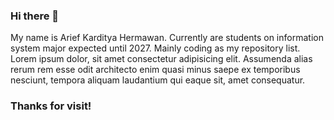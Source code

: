### Hi there 👋

My name is Arief Karditya Hermawan. Currently are students on information system major expected until 2027.
Mainly coding as my repository list. Lorem ipsum dolor, sit amet consectetur adipisicing elit. Assumenda alias rerum rem esse odit architecto enim quasi minus saepe ex temporibus nesciunt, tempora aliquam laudantium qui eaque sit, amet consequatur.

### Thanks for visit!

<!--
**StandHereHermawan/StandHereHermawan** is a ✨ _special_ ✨ repository because its `README.md` (this file) appears on your GitHub profile.

Here are some ideas to get you started:

- 🔭 I’m currently working on ...
- 🌱 I’m currently learning ...
- 👯 I’m looking to collaborate on ...
- 🤔 I’m looking for help with ...
- 💬 Ask me about ...
- 📫 How to reach me: ...
- 😄 Pronouns: ...
- ⚡ Fun fact: ...
-->
